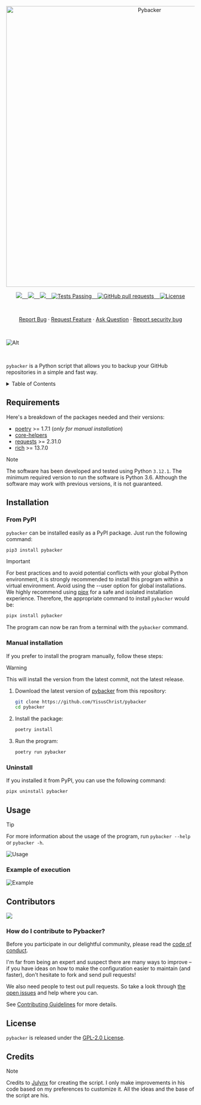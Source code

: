 <p align="center"><img width="750" src="https://i.imgur.com/hcY0ccy.png" alt="Pybacker"></p>

<p align="center">
    <a href="https://github.com/YisusChrist/pybacker/issues">
        <img src="https://img.shields.io/github/issues/YisusChrist/pybacker?color=171b20&label=Issues%20%20&logo=gnubash&labelColor=e05f65&logoColor=ffffff">&nbsp;&nbsp;&nbsp;
    </a>
    <a href="https://github.com/YisusChrist/pybacker/forks">
        <img src="https://img.shields.io/github/forks/YisusChrist/pybacker?color=171b20&label=Forks%20%20&logo=git&labelColor=f1cf8a&logoColor=ffffff">&nbsp;&nbsp;&nbsp;
    </a>
    <a href="https://github.com/YisusChrist/pybacker/stargazers">
        <img src="https://img.shields.io/github/stars/YisusChrist/pybacker?color=171b20&label=Stargazers&logo=octicon-star&labelColor=70a5eb">&nbsp;&nbsp;&nbsp;
    </a>
    <a href="https://github.com/YisusChrist/pybacker/actions">
        <img alt="Tests Passing" src="https://github.com/YisusChrist/pybacker/actions/workflows/github-code-scanning/codeql/badge.svg">&nbsp;&nbsp;&nbsp;
    </a>
    <a href="https://github.com/YisusChrist/pybacker/pulls">
        <img alt="GitHub pull requests" src="https://img.shields.io/github/issues-pr/YisusChrist/pybacker?color=0088ff">&nbsp;&nbsp;&nbsp;
    </a>
    <a href="https://opensource.org/license/gpl-2.0">
        <img alt="License" src="https://img.shields.io/github/license/YisusChrist/pybacker?color=0088ff">
    </a>
</p>

<br>

<p align="center">
    <a href="https://github.com/YisusChrist/pybacker/issues/new?assignees=YisusChrist&labels=bug&projects=&template=bug_report.yml">Report Bug</a>
    ·
    <a href="https://github.com/YisusChrist/pybacker/issues/new?assignees=YisusChrist&labels=feature&projects=&template=feature_request.yml">Request Feature</a>
    ·
    <a href="https://github.com/YisusChrist/pybacker/issues/new?assignees=YisusChrist&labels=question&projects=&template=question.yml">Ask Question</a>
    ·
    <a href="https://github.com/YisusChrist/pybacker/security/policy#reporting-a-vulnerability">Report security bug</a>
</p>

<br>

![Alt](https://repobeats.axiom.co/api/embed/cd9239ab8f98edef7010a72b2a01492ea28060de.svg "Repobeats analytics image")

<br>

`pybacker` is a Python script that allows you to backup your GitHub repositories in a simple and fast way.

<details>
<summary>Table of Contents</summary>

- [Requirements](#requirements)
- [Installation](#installation)
  - [From PyPI](#from-pypi)
  - [Manual installation](#manual-installation)
  - [Uninstall](#uninstall)
- [Usage](#usage)
  - [Example of execution](#example-of-execution)
- [Contributors](#contributors)
  - [How do I contribute to Pybacker?](#how-do-i-contribute-to-pybacker)
- [License](#license)
- [Credits](#credits)

</details>

## Requirements

Here's a breakdown of the packages needed and their versions:

- [poetry](https://pypi.org/project/poetry) >= 1.7.1 (_only for manual installation_)
- [core-helpers](https://github.com/YisusChrist/core_helpers)
- [requests](https://pypi.org/project/requests) >= 2.31.0
- [rich](https://pypi.org/project/rich) >= 13.7.0

> [!NOTE]
> The software has been developed and tested using Python `3.12.1`. The minimum required version to run the software is Python 3.6. Although the software may work with previous versions, it is not guaranteed.

## Installation

### From PyPI

`pybacker` can be installed easily as a PyPI package. Just run the following command:

```bash
pip3 install pybacker
```

> [!IMPORTANT]
> For best practices and to avoid potential conflicts with your global Python environment, it is strongly recommended to install this program within a virtual environment. Avoid using the --user option for global installations. We highly recommend using [pipx](https://pypi.org/project/pipx) for a safe and isolated installation experience. Therefore, the appropriate command to install `pybacker` would be:
>
> ```bash
> pipx install pybacker
> ```

The program can now be ran from a terminal with the `pybacker` command.

### Manual installation

If you prefer to install the program manually, follow these steps:

> [!WARNING]
> This will install the version from the latest commit, not the latest release.

1. Download the latest version of [pybacker](https://github.com/YisusChrist/pybacker) from this repository:

   ```bash
   git clone https://github.com/YisusChrist/pybacker
   cd pybacker
   ```

2. Install the package:

   ```bash
   poetry install
   ```

3. Run the program:

   ```bash
   poetry run pybacker
   ```

### Uninstall

If you installed it from PyPI, you can use the following command:

```bash
pipx uninstall pybacker
```

## Usage

> [!TIP]
> For more information about the usage of the program, run `pybacker --help` or `pybacker -h`.

![Usage](https://i.imgur.com/LwnSEhr.png)

### Example of execution

![Example](https://i.imgur.com/6Agw47v.png)

## Contributors

<a href="https://github.com/YisusChrist/pybacker/graphs/contributors"><img src="https://contrib.rocks/image?repo=YisusChrist/pybacker" /></a>

### How do I contribute to Pybacker?

Before you participate in our delightful community, please read the [code of conduct](https://github.com/YisusChrist/.github/blob/main/CODE_OF_CONDUCT.md).

I'm far from being an expert and suspect there are many ways to improve – if you have ideas on how to make the configuration easier to maintain (and faster), don't hesitate to fork and send pull requests!

We also need people to test out pull requests. So take a look through [the open issues](https://github.com/YisusChrist/pybacker/issues) and help where you can.

See [Contributing Guidelines](https://github.com/YisusChrist/.github/blob/main/CONTRIBUTING.md) for more details.

## License

`pybacker` is released under the [GPL-2.0 License](https://opensource.org/license/GPL-2.0).

## Credits

> [!NOTE]
> Credits to [Julynx](https://github.com/Julynx) for creating the script. I only make improvements in his code based on my preferences to customize it. All the ideas and the base of the script are his.
